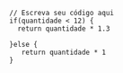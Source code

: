 ```function calculaPrecoTotal(quantidade) {
  // Escreva seu código aqui
  if(quantidade < 12) {
    return quantidade * 1.3
    
  }else {
     return quantidade * 1
  }
  